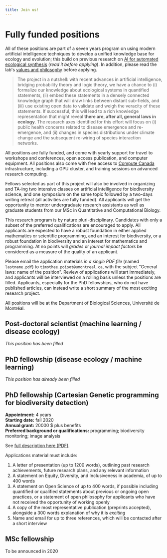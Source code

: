 ```yaml
---
title: Join us!
---
```


# Fully funded positions

All of these positions are part of a seven years program on using modern
artificial intelligence techniques to develop a unified knowledge base for
ecology and evolution; this build on previous research on [AI for automated
ecological synthesis](https://www.biorxiv.org/content/10.1101/161125v4)
(*read it before applying*). In addition, please read the lab's [values and
philosophy](https://poisotlab.io/values/) before applying.

> The project in a nutshell: with recent advances in artificial intelligence,
bridging probability theory and logic theory, we have a chance to (i)
formalize our knowledge about ecological systems in quantified statements,
(ii) embed these statements in a densely connected knowledge graph that will
draw links between distant sub-fields, and (iii) use existing open data to
validate and weigh the veracity of these statements. If successful, this
will lead to a rich knowledge representation that might reveal **there are,
after all, general laws in ecology**. The research axes identified for this
effort will focus on (i) public health concerns related to disease emergence
and re-emergence, and (ii) changes in species distributions under climate
change and the subsequent re-wiring of species interaction networks.

All positions are fully funded, and come with yearly support for travel to
workshops and conferences, open access publication, and computer equipment. All
positions also come with free access to [Compute
Canada](https://www.computecanada.ca/) infrastructure, including a GPU cluster,
and training sessions on advanced research computing.

Fellows selected as part of this project will also be involved in organizing and
TA-ing two intensive classes on artificial intelligence for biodiversity
science, and one symposium on the same topic followed by a two-days writing
retreat (all activities are fully funded). All applicants will get the
opportunity to mentor undergraduate research assistants as well as graduate
students from our MSc in Quantitative and Computational Biology.

This research program is by nature pluri-disciplinary. Candidates with only a
subset of the preferred qualifications are encouraged to apply. All applicants
are expected to have a robust foundation in either applied mathematics or
scientific programming, and an interest for biodiversity, or a robust foundation
in biodiversity and an interest for mathematics and programming. At no points
will *grades* or *journal impact factors* be considered as a measure of the
quality of an applicant.

Please email the application materials *in a single PDF file* (named
`lastname.pdf`) to `timothee.poisot@umontreal.ca`, with the subject "General
laws: name of the position". Review of applications will start immediately, and
applicants will be interviewed on a rolling basis unless the positions are
filled. Applicants, especially for the PhD fellowships, who do not have
published articles, can instead write a short summary of the most exciting
research project.

All positions will be at the Department of Biological Sciences, Université de
Montréal.

## Post-doctoral scientist (machine learning / disease ecology)

*This position has been filled*

## PhD fellowship (disease ecology / machine learning)

*This position has already been filled*

## PhD fellowship (Cartesian Genetic programming for biodiversity detection)

**Appointment:** 4 years   
**Starting date:** fall 2020       
**Annual grant:** 20000 $ plus benefits   
**Preferred background or qualifications:** programming; biodiversity monitoring; image analysis

See [full description here (PDF)](./files/phd_cartesian.pdf).

Applications material must include:

1. A letter of presentation (up to 1200 words), outlining past research
achievements, future research plans, and any relevant information
1. A statement on Equity, Diversity, and Inclusiveness in academia, of up to 400 words
1. A statement on Open Science of up to 400 words, if possible including quantified or qualified statements about previous or ongoing open practices, or a statement of open philosophy for applicants who have not received the opportunity of working openly
1. A copy of the most representative publication (preprints accepted), alongside a 300 words explanation of why it is *exciting*
1. Name and email for up to three references, which will be contacted after a short interview

## MSc fellowship

To be announced in 2020
